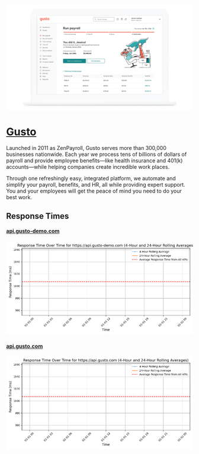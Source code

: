 [![Visit Gusto](imagePreview.png)](https://gusto.com)

# [Gusto](https://gusto.com)

Launched in 2011 as ZenPayroll, Gusto serves more than 300,000 businesses nationwide. Each year we process tens of billions of dollars of payroll and provide employee benefits—like health insurance and 401(k) accounts—while helping companies create incredible work places.

Through one refreshingly easy, integrated platform, we automate and simplify your payroll, benefits, and HR, all while providing expert support. You and your employees will get the peace of mind you need to do your best work.

## Response Times

#### [api.gusto-demo.com](https://api.gusto-demo.com)

![api.gusto-demo.com](response-time-charts/6170692e677573746f2d64656d6f2e636f6d.png)
#### [api.gusto.com](https://api.gusto.com)

![api.gusto.com](response-time-charts/6170692e677573746f2e636f6d.png)
